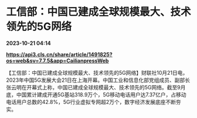 # 工信部：中国已建成全球规模最大、技术领先的5G网络

**2023-10-21 04:14**

**https://api3.cls.cn/share/article/1491825?os=web&sv=7.7.5&app=CailianpressWeb**

【工信部：中国已建成全球规模最大、技术领先的5G网络】财联社10月21日电，2023年中国5G发展大会21日在上海开幕。中国工业和信息化部党组成员、副部长张云明在开幕式上称，中国已建成全球规模最大、技术领先的5G网络。截至9月底，中国累计建成开通5G基站318.9万个，5G移动电话用户达7.37亿户，占移动电话用户总数的42.8%，5G行业虚拟专网超2万个，数字经济发展底座不断夯实。